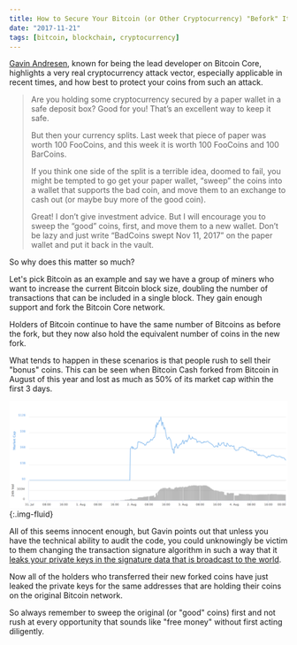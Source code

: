 ```yaml
---
title: How to Secure Your Bitcoin (or Other Cryptocurrency) "Befork" It's Too Late
date: "2017-11-21"
tags: [bitcoin, blockchain, cryptocurrency]
---
```


[Gavin Andresen](http://gavinandresen.ninja/practice-safe-signing), known for being the lead developer on Bitcoin Core, highlights a very real cryptocurrency attack vector, especially applicable in recent times, and how best to protect your coins from such an attack.

> Are you holding some cryptocurrency secured by a paper wallet in a safe deposit box? Good for you! That’s an excellent way to keep it safe.
>
> But then your currency splits. Last week that piece of paper was worth 100 FooCoins, and this week it is worth 100 FooCoins and 100 BarCoins.
>
> If you think one side of the split is a terrible idea, doomed to fail, you might be tempted to go get your paper wallet, “sweep” the coins into a wallet that supports the bad coin, and move them to an exchange to cash out (or maybe buy more of the good coin).
>
> Great! I don’t give investment advice. But I will encourage you to sweep the “good” coins, first, and move them to a new wallet. Don’t be lazy and just write “BadCoins swept Nov 11, 2017” on the paper wallet and put it back in the vault.

So why does this matter so much?

Let's pick Bitcoin as an example and say we have a group of miners who want to increase the current Bitcoin block size, doubling the number of transactions that can be included in a single block. They gain enough support and fork the Bitcoin Core network.

Holders of Bitcoin continue to have the same number of Bitcoins as before the fork, but they now also hold the equivalent number of coins in the new fork.

What tends to happen in these scenarios is that people rush to sell their "bonus" coins. This can be seen when Bitcoin Cash forked from Bitcoin in August of this year and lost as much as 50% of its market cap within the first 3 days.

![Bitcoin Cash Chart](/assets/img/posts/2017-11-21-how-to-secure-your-bitcoin-or-other-cryptocurrency-befork-its-too-late/1.png){:.img-fluid}

All of this seems innocent enough, but Gavin points out that unless you have the technical ability to audit the code, you could unknowingly be victim to them changing the transaction signature algorithm in such a way that it [leaks your private keys in the signature data that is broadcast to the world](https://bitslog.wordpress.com/2014/06/09/deterministic-signatures-subliminal-channels-and-hardware-wallets/).

Now all of the holders who transferred their new forked coins have just leaked the private keys for the same addresses that are holding their coins on the original Bitcoin network.

So always remember to sweep the original (or "good" coins) first and not rush at every opportunity that sounds like "free money" without first acting diligently.
